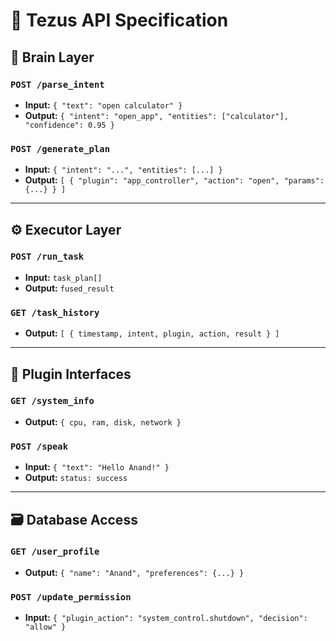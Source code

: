 # 🔧 Tezus API Specification

## 🧠 Brain Layer

### `POST /parse_intent`
- **Input:** `{ "text": "open calculator" }`
- **Output:** `{ "intent": "open_app", "entities": ["calculator"], "confidence": 0.95 }`

### `POST /generate_plan`
- **Input:** `{ "intent": "...", "entities": [...] }`
- **Output:** `[ { "plugin": "app_controller", "action": "open", "params": {...} } ]`

---

## ⚙️ Executor Layer

### `POST /run_task`
- **Input:** `task_plan[]`
- **Output:** `fused_result`

### `GET /task_history`
- **Output:** `[ { timestamp, intent, plugin, action, result } ]`

---

## 🔌 Plugin Interfaces

### `GET /system_info`
- **Output:** `{ cpu, ram, disk, network }`

### `POST /speak`
- **Input:** `{ "text": "Hello Anand!" }`
- **Output:** `status: success`

---

## 🗃️ Database Access

### `GET /user_profile`
- **Output:** `{ "name": "Anand", "preferences": {...} }`

### `POST /update_permission`
- **Input:** `{ "plugin_action": "system_control.shutdown", "decision": "allow" }`
